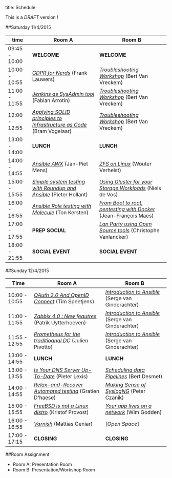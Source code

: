 title: Schedule

This is a _DRAFT_ version !


##Saturday 11/4/2015

| time          | Room A                                                                | Room B                                                                                    |
|---------------|-----------------------------------------------------------------------|-------------------------------------------------------------------------------------------|
|09:45 - 10:00  | **WELCOME**                                                           |  **WELCOME**                                                                              |
|10:00 - 10:55  | [_GDPR for Nerds_](gdpr-for-nerds.html) (Frank Lauwers)               |  [_Troubleshooting Workshop_](network-troubleshooting.html) (Bert Van Vreckem)            |
|11:00 - 11:55  | [_Jenkins as SysAdmin tool_](jenkins-sysadmin.html) (Fabian Arrotin)  |  [_Troubleshooting Workshop_](network-troubleshooting.html) (Bert Van Vreckem)            |
|12:00 - 12:55  | [_Applying SOLID principles to Infrastructure as Code_](solid.html) (Bram Vogelaar) |  [_Troubleshooting Workshop_](network-troubleshooting.html) (Bert Van Vreckem)  |
|13:00 - 14:00  | **LUNCH**                                                             |  **LUNCH**                                                                                |
|14:00 - 14:55  | [_Ansible AWX_](awx.html) (Jan-Piet Mens)                             |  [_ZFS on Linux_](zfsonlinux.html) (Wouter Verhelst)                                      |
|15:00 - 15:55  | [_Simple system testing with Roundup and Ansible_]() (Pieter Hollant) |  [_Using Gluster for your Storage Workloads_](glusterworkloads.html) (Niels de Vos)       |
|16:00 - 16:55  | [_Ansible Role testing with Molecule_]() (Ton Kersten)                |  [_From Boot to root, pentesting with Docker_](pentest.html) (Jean-François Maes)         |
|17:00 - 17:55  | **PREP SOCIAL**                                                       |  [_Lan Party using Open Source tools_](openlanparty.html) (Christophe Vanlancker)         |
|18:00 - 21:55  | **SOCIAL EVENT**                                                      |  **SOCIAL EVENT**                                                                         |


##Sunday 12/4/2015

| Time          | Room A                                                                   | Room B                                                                           |
|---------------|--------------------------------------------------------------------------|----------------------------------------------------------------------------------|
|10:00 - 10:55  | [_OAuth 2.0 And OpenID Connect_](oauth2openid.html) (Tim Speetjens)      | [_Introduction to Ansible_](introansible.html) (Serge van Ginderachter)          |
|11:00 - 11:55  | [_Zabbix 4.0 : New feautres_](zabbix40.html) (Patrik Uytterhoeven)       | [_Introduction to Ansible_](introansible.html) (Serge van Ginderachter)          |
|11:55 - 12:55  | [_Prometheus for the traditioanal DC_](prometheus.html) (Julien Pivotto) | [_Introduction to Ansible_](introansible.html) (Serge van Ginderachter)          |
|13:00 - 14:55  | **LUNCH**                                                                | **LUNCH**                                                                        |
|13:00 - 13:55  | [_Is Your DNS Server Up-To-Date_](dnsupdate.html) (Pieter Lexis)         | [_Scheduling data Pipelines_](scheduling_with_airflow.md) (Bert Desmet)          |
|14:00 - 14:55  | [_Relax-and-Recover Automated testing_](reartest.html) (Gratien D'haese) | [_Making Sense of SyslogNG_]( syslog-ng.html) (Peter Czanik)                     |
|15:00 - 15:55  | [_FreeBSD is not a Linux distro_](freebsd.html) (Kristof Provost)        | [_Your app lives on a network_](appnetwork.html) (Wim Godden)                    |
|16:00 - 16:55  | [_Varnish_](varnish.html) (Mattias Geniar)                               | [_Open Space_]                                                                   |
|17:00 - 17:15  | **CLOSING**                                                              | **CLOSING**                                                                      |


##Room Assignment

- Room A: Presentation Room
- Room B: Presentation/Workshop Room

